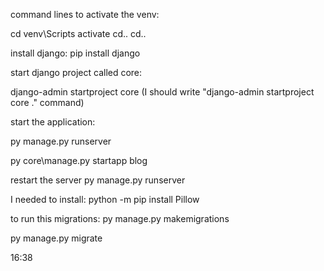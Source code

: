 command lines to activate the venv:

cd venv\Scripts activate cd.. cd..

install django:
pip install django

start django project called core:

django-admin startproject core
(I should write "django-admin startproject core ." command)

start the application:

py manage.py runserver

py core\manage.py startapp blog

restart the server py manage.py runserver

I needed to install:
python -m pip install Pillow

to run this migrations:
py manage.py makemigrations

py manage.py migrate

16:38

